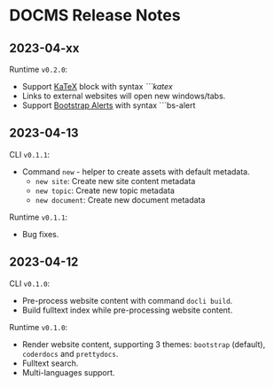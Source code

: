 # DOCMS Release Notes

## 2023-04-xx

Runtime `v0.2.0`:
- Support [KaTeX](https://katex.org/) block with syntax _```katex_
- Links to external websites will open new windows/tabs.
- Support [Bootstrap Alerts](https://getbootstrap.com/docs/5.3/components/alerts/) with syntax ```bs-alert

## 2023-04-13

CLI `v0.1.1`:
- Command `new` - helper to create assets with default metadata.
  - `new site`: Create new site content metadata
  - `new topic`: Create new topic metadata
  - `new document`: Create new document metadata

Runtime `v0.1.1`:
- Bug fixes.

## 2023-04-12

CLI `v0.1.0`:
- Pre-process website content with command `docli build`.
- Build fulltext index while pre-processing website content.

Runtime `v0.1.0`:
- Render website content, supporting 3 themes: `bootstrap` (default), `coderdocs` and `prettydocs`.
- Fulltext search.
- Multi-languages support.
